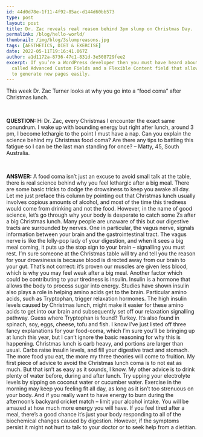 ```yaml
---
id: 44d0d78e-1f11-4f92-85ac-d144d60bb573
type: post
layout: post
title: Dr. Zac reveals real reason behind 3pm slump on Christmas Day.
permalink: /blog/hello-world/
thumbnail: /img/blog/3slumpreasons.jpg
tags: [AESTHETICS, DIET & EXERCISE]
date: 2022-05-11T19:16:41.067Z
author: a1d1172a-8736-47c1-831d-3e508729fee2
excerpt: If you’re a WordPress developer then you must have heard about a plugin
  called Advanced Custom Fields and a Flexible Content field that allows editors
  to generate new pages easily.
---
```


This week Dr. Zac Turner looks at why you go into a “food coma” after Christmas lunch.

&nbsp;

**QUESTION:** Hi Dr. Zac, every Christmas I encounter the exact same conundrum. I wake up with bounding energy but right after lunch, around 3 pm, I become lethargic to the point I must have a nap. Can you explain the science behind my Christmas food coma?
Are there any tips to battling this fatigue so I can be the last man standing for once? – Matty, 45, South Australia.

&nbsp;

**ANSWER:** A food coma isn’t just an excuse to avoid small talk at the table, there is real science behind why you feel lethargic after a big meal. There are some basic tricks to dodge the drowsiness to keep you awake all day.
Let me just preface this column by pointing out that Christmas lunch usually involves copious amounts of alcohol, and most of the time this tiredness would come from drinking and not the food. However, in the name of good science, let’s go through why your body is desperate to catch some Zs after a big Christmas lunch.
Many people are unaware of this but our digestive tracts are surrounded by nerves. One in particular, the vagus nerve, signals information between your brain and the gastrointestinal tract. The vagus nerve is like the lolly-pop lady of your digestion, and when it sees a big meal coming, it puts up the stop sign to your brain – signalling you must rest.
I’m sure someone at the Christmas table will try and tell you the reason for your drowsiness is because blood is directed away from our brain to your gut. That’s not correct: it’s proven our muscles are given less blood, which is why you may feel weak after a big meal.
Another factor which could be contributing to your tiredness is insulin. Insulin is a hormone that allows the body to process sugar into energy. Studies have shown insulin also plays a role in helping amino acids get to the brain.
Particular amino acids, such as Tryptophan, trigger relaxation hormones. The high insulin levels caused by Christmas lunch, might make it easier for these amino acids to get into our brain and subsequently set off our relaxation signalling pathway.
Guess where Tryptophan is found? Turkey. It’s also found in spinach, soy, eggs, cheese, tofu and fish.
I know I’ve just listed off three fancy explanations for your food-coma, which I’m sure you’ll be bringing up at lunch this year, but I can’t ignore the basic reasoning for why this is happening. Christmas lunch is carb heavy, and portions are larger than usual. Carbs raise insulin levels, and fill your digestive tract and stomach. The more food you eat, the more my three theories will come to fruition.
My first piece of advice to avoid the Christmas lunch coma is to not eat as much. But that isn’t as easy as it sounds, I know.
My other advice is to drink plenty of water before, during and after lunch. Try upping your electrolyte levels by sipping on coconut water or cucumber water.
Exercise in the morning may keep you feeling fit all day, as long as it isn’t too strenuous on your body. And if you really want to have energy to burn during the afternoon’s backyard cricket match – limit your alcohol intake. You will be amazed at how much more energy you will have.
If you feel tired after a meal, there’s a good chance it’s just your body responding to all of the biochemical changes caused by digestion. However, if the symptoms persist it might not hurt to talk to your doctor or to seek help from a dietitian.
